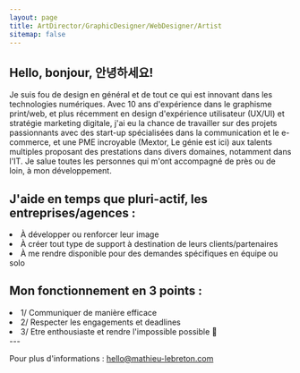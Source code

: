 ```yaml
---
layout: page
title: ArtDirector/GraphicDesigner/WebDesigner/Artist
sitemap: false
---
```


## Hello, bonjour, 안녕하세요!

Je suis fou de design en général et de tout ce qui est innovant dans les technologies numériques. Avec 10 ans d'expérience dans le graphisme print/web, et plus récemment en design d'expérience utilisateur (UX/UI) et stratégie marketing digitale, j'ai eu la chance de travailler sur des projets passionnants avec des start-up spécialisées dans la communication et le e-commerce, et une PME incroyable (Mextor, Le génie est ici) aux talents multiples proposant des prestations dans divers domaines, notamment dans l'IT.
Je salue toutes les personnes qui m'ont accompagné de près ou de loin, à mon développement.


## J'aide en temps que pluri-actif, les entreprises/agences :
  <li>À développer ou renforcer leur image</li>
  <li>À créer tout type de support à destination de leurs clients/partenaires</li>
  <li>À me rendre disponible pour des demandes spécifiques en équipe ou solo</li>


## Mon fonctionnement en 3 points :
  <li>1/ Communiquer de manière efficace</li>
  <li>2/ Respecter les engagements et deadlines</li>
  <li>3/ Etre enthousiaste et rendre l'impossible possible 🤗 </li>
---


Pour plus d'informations : [hello@mathieu-lebreton.com](mailto:hello@mathieu-lebreton.com/)